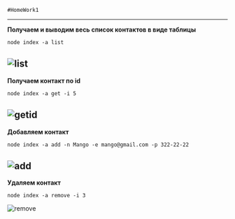     #HomeWork1

---

**Получаем и выводим весь список контактов в виде таблицы**

    node index -a list

## ![list](https://i.postimg.cc/52GyjGYD/1.png)

**Получаем контакт по id**

    node index -a get -i 5

## ![getid](https://i.postimg.cc/GmnSr3zf/2.png)

**Добавляем контакт**

    node index -a add -n Mango -e mango@gmail.com -p 322-22-22

## ![add](https://i.postimg.cc/RFjVZnWf/3.png)

**Удаляем контакт**

    node index -a remove -i 3

![remove](https://i.postimg.cc/8CRbHhSk/4.png)
